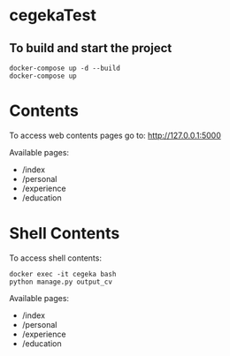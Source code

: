 # cegekaTest



## To build and start the project
```
docker-compose up -d --build
docker-compose up
```

# Contents
To access web contents pages go to: http://127.0.0.1:5000

Available pages:
* /index
* /personal
* /experience
* /education


# Shell Contents
To access shell contents:
```
docker exec -it cegeka bash
python manage.py output_cv
```

Available pages:
* /index
* /personal
* /experience
* /education
